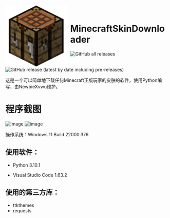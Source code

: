 <img width="192" height="192" align="left" style="float: left; margin: 0 10px 0 0;" src="logo.png" alt="logo.png"/><br />
# MinecraftSkinDownloader 
![GitHub all releases](https://img.shields.io/github/downloads/NewbieXvwu/MinecraftSkinDownloader/total)  ![GitHub release (latest by date including pre-releases)](https://img.shields.io/github/v/release/NewbieXvwu/MinecraftSkinDownloader?include_prereleases)

这是一个可以简单地下载任何Minecraft正版玩家的皮肤的软件，使用Python编写，由NewbieXvwu维护。
# 程序截图
![image](https://user-images.githubusercontent.com/87637612/147638300-bc349c33-950e-4caa-b4f0-eef3617861d6.png)
![image](https://user-images.githubusercontent.com/87637612/147638325-210b7b9f-c2b9-4675-bcfc-168ce6f14159.png)

操作系统：Windows 11 Build 22000.376

使用软件：
- 
- Python 3.10.1

- Visual Studio Code 1.63.2

使用的第三方库：
- 
- ttkthemes
- requests
